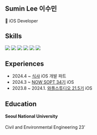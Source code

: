 ## Sumin Lee 이수민
🍎 iOS Developer

## Skills
<img src="https://img.shields.io/badge/iOS-DC143C?style=for-the-badge&logo=ios&logoColor=black"> <img src="https://img.shields.io/badge/Swift-F05138?style=for-the-badge&logo=swift&logoColor=black"> <img src="https://img.shields.io/badge/UIKit-2396F3?style=for-the-badge&logo=uikit&logoColor=black"> <img src="https://img.shields.io/badge/Python-3776AB?style=for-the-badge&logo=python&logoColor=black"> <img src="https://img.shields.io/badge/C-A8B9CC?style=for-the-badge&logo=c&logoColor=black"> <img src="https://img.shields.io/badge/C++-00599C?style=for-the-badge&logo=cplusplus&logoColor=black">

## Experiences
- 2024.4 ~ [식샤](https://github.com/wafflestudio/Siksha-Renewal-iOS) iOS 개발 파트 
- 2024.3 ~ [NOW SOPT 34기](https://github.com/NOW-SOPT-iOS-Part/LeeSumin-assignment) iOS
- 2023.8 ~ 2024.1. [와플스튜디오 21.5기](https://github.com/wafflestudio/seminar-2023) iOS
  
## Education
  #### Seoul National University
  Civil and Environmental Engineering 23'

<!--
**cirtuare/cirtuare** is a ✨ _special_ ✨ repository because its `README.md` (this file) appears on your GitHub profile.

Here are some ideas to get you started:

- 🔭 I’m currently working on ...
- 🌱 I’m currently learning ...
- 👯 I’m looking to collaborate on ...
- 🤔 I’m looking for help with ...
- 💬 Ask me about ...
- 📫 How to reach me: ...
- 😄 Pronouns: ...
- ⚡ Fun fact: ...
-->
